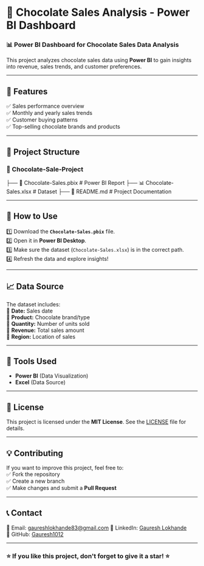 # 🍫 Chocolate Sales Analysis - Power BI Dashboard  

### 📊 Power BI Dashboard for Chocolate Sales Data Analysis  

This project analyzes chocolate sales data using **Power BI** to gain insights into revenue, sales trends, and customer preferences.  

---

## 📌 Features  
✅ Sales performance overview  
✅ Monthly and yearly sales trends  
✅ Customer buying patterns  
✅ Top-selling chocolate brands and products  

---

## 📂 Project Structure  
### 📁 Chocolate-Sale-Project
├── 📄 Chocolate-Sales.pbix # Power BI Report
├── 📊 Chocolate-Sales.xlsx # Dataset
├── 📄 README.md # Project Documentation


---

## 🚀 How to Use  
1️⃣ Download the **`Chocolate-Sales.pbix`** file.  
2️⃣ Open it in **Power BI Desktop**.  
3️⃣ Make sure the dataset (`Chocolate-Sales.xlsx`) is in the correct path.  
4️⃣ Refresh the data and explore insights!  

---

## 📈 Data Source  
The dataset includes:  
📌 **Date:** Sales date  
📌 **Product:** Chocolate brand/type  
📌 **Quantity:** Number of units sold  
📌 **Revenue:** Total sales amount  
📌 **Region:** Location of sales  

---

## 🔧 Tools Used  
- **Power BI** (Data Visualization)  
- **Excel** (Data Source)  

---

## 📜 License  
This project is licensed under the **MIT License**. See the [LICENSE](LICENSE) file for details.  

---

## 💡 Contributing  
If you want to improve this project, feel free to:  
✅ Fork the repository  
✅ Create a new branch  
✅ Make changes and submit a **Pull Request**  

---

## 📞 Contact  
📧 Email: gaureshlokhande83@gmail.com 
💼 LinkedIn: [Gauresh Lokhande](https://www.linkedin.com/in/gauresh-lokhande-12a445296/)  
🚀 GitHub: [Gauresh1012](https://github.com/Gauresh1012)  

---

### ⭐ If you like this project, don't forget to give it a star! ⭐
